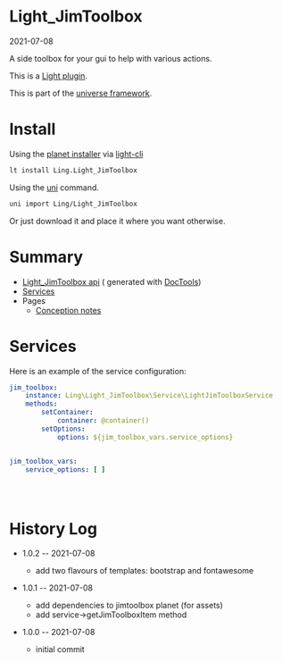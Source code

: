 Light_JimToolbox
===========
2021-07-08

A side toolbox for your gui to help with various actions.

This is a [Light plugin](https://github.com/lingtalfi/Light/blob/master/doc/pages/plugin.md).

This is part of the [universe framework](https://github.com/karayabin/universe-snapshot).


Install
==========

Using the [planet installer](https://github.com/lingtalfi/Light_PlanetInstaller)
via [light-cli](https://github.com/lingtalfi/Light_Cli)

```bash
lt install Ling.Light_JimToolbox
```

Using the [uni](https://github.com/lingtalfi/universe-naive-importer) command.

```bash
uni import Ling/Light_JimToolbox
```

Or just download it and place it where you want otherwise.






Summary
===========

- [Light_JimToolbox api](https://github.com/lingtalfi/Light_JimToolbox/blob/master/doc/api/Ling/Light_JimToolbox.md) (
  generated with [DocTools](https://github.com/lingtalfi/DocTools))
- [Services](#services)
- Pages
    - [Conception notes](https://github.com/lingtalfi/Light_JimToolbox/blob/master/doc/pages/conception-notes.md)

Services
=========


Here is an example of the service configuration:

```yaml
jim_toolbox:
    instance: Ling\Light_JimToolbox\Service\LightJimToolboxService
    methods:
        setContainer:
            container: @container()
        setOptions:
            options: ${jim_toolbox_vars.service_options}


jim_toolbox_vars:
    service_options: [ ]





```

History Log
=============

- 1.0.2 -- 2021-07-08

    - add two flavours of templates: bootstrap and fontawesome
  
- 1.0.1 -- 2021-07-08

    - add dependencies to jimtoolbox planet (for assets)
    - add service->getJimToolboxItem method
  
- 1.0.0 -- 2021-07-08

    - initial commit